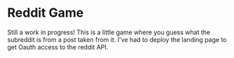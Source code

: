 # Reddit Game

Still a work in progress! This is a little game where you guess what the subreddit is from a post taken from it. I've had to deploy the landing page to get Oauth access to the reddit API.
